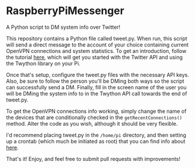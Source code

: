 # RaspberryPiMessenger
A Python script to DM system info over Twitter!

This repository contains a Python file called tweet.py. When run, this script will send a direct message to the account of your choice containing current OpenVPN connections and system statistics. To get an introduction, follow the tutorial [here](http://www.instructables.com/id/Raspberry-Pi-Twitterbot/), which will get you started with the Twitter API and using the Twython library on your Pi.

Once that's setup, configure the tweet.py files with the necessary API keys. Also, be sure to follow the person you'll be DMing both ways so the script can successfully send a DM. Finally, fill in the screen name of the user you will be DMing the system info to in the Twython API call towards the end of tweet.py.

To get the OpenVPN connections info working, simply change the name of the devices that are conditionally checked in the `getRecentConnections()` method. Alter the code as you wish, although it should be very flexible.

I'd recommend placing tweet.py in the `/home/pi` directory, and then setting up a crontab (which much be initiated as root) that you can find info about [here](http://www.adminschoice.com/crontab-quick-reference).

That's it! Enjoy, and feel free to submit pull requests with improvements!
